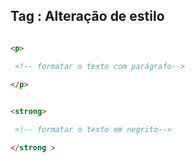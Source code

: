 ## Tag : Alteração de estilo 

```html 

<p> 

 <!-- formatar o texto com parágrafo--> 
 
</p> 


```

```html 

<strong>

 <!-- formatar o texto em negrito--> 

</strong >

```


